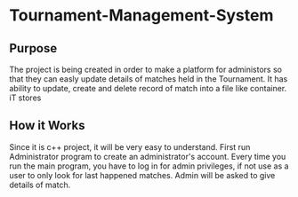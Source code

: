 # Tournament-Management-System
## Purpose
The project is being created in order to make a platform for administors so that they can easly update details of matches held in the Tournament. It has ability to update, create and delete record of match into a file like container. iT stores
## How it Works
Since it is c++ project, it will be very easy to understand. First run Administrator program to create an administrator's account. Every time you run the main program, you have to log in for admin privileges, if not use as a user to only look for last happened matches. Admin will be asked to give details of match.
